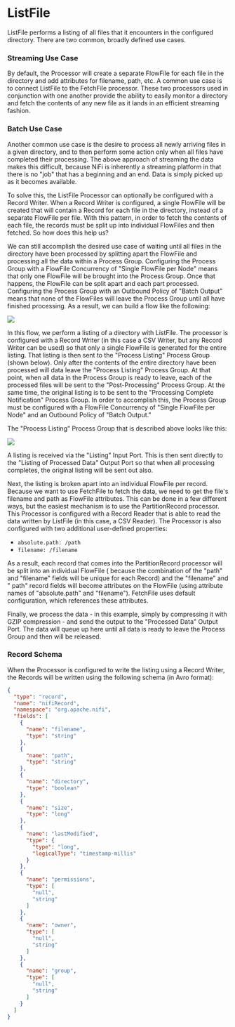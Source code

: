 # ListFile

ListFile performs a listing of all files that it encounters in the configured directory. There are two common, broadly
defined use cases.

### Streaming Use Case

By default, the Processor will create a separate FlowFile for each file in the directory and add attributes for
filename, path, etc. A common use case is to connect ListFile to the FetchFile processor. These two processors used in
conjunction with one another provide the ability to easily monitor a directory and fetch the contents of any new file as
it lands in an efficient streaming fashion.

### Batch Use Case

Another common use case is the desire to process all newly arriving files in a given directory, and to then perform some
action only when all files have completed their processing. The above approach of streaming the data makes this
difficult, because NiFi is inherently a streaming platform in that there is no "job" that has a beginning and an end.
Data is simply picked up as it becomes available.

To solve this, the ListFile Processor can optionally be configured with a Record Writer. When a Record Writer is
configured, a single FlowFile will be created that will contain a Record for each file in the directory, instead of a
separate FlowFile per file. With this pattern, in order to fetch the contents of each file, the records must be split up
into individual FlowFiles and then fetched. So how does this help us?

We can still accomplish the desired use case of waiting until all files in the directory have been processed by
splitting apart the FlowFile and processing all the data within a Process Group. Configuring the Process Group with a
FlowFile Concurrency of "Single FlowFile per Node" means that only one FlowFile will be brought into the Process Group.
Once that happens, the FlowFile can be split apart and each part processed. Configuring the Process Group with an
Outbound Policy of "Batch Output" means that none of the FlowFiles will leave the Process Group until all have finished
processing. As a result, we can build a flow like the following:

![](ListFile-batch-high-level-flow.png)

In this flow, we perform a listing of a directory with ListFile. The processor is configured with a Record Writer (in
this case a CSV Writer, but any Record Writer can be used) so that only a single FlowFile is generated for the entire
listing. That listing is then sent to the "Process Listing" Process Group (shown below). Only after the contents of the
entire directory have been processed will data leave the "Process Listing" Process Group. At that point, when all data
in the Process Group is ready to leave, each of the processed files will be sent to the "Post-Processing" Process Group.
At the same time, the original listing is to be sent to the "Processing Complete Notification" Process Group. In order
to accomplish this, the Process Group must be configured with a FlowFile Concurrency of "Single FlowFile per Node" and
an Outbound Policy of "Batch Output."

The "Process Listing" Process Group that is described above looks like this:

![](ListFile-batch-processing.png)

A listing is received via the "Listing" Input Port. This is then sent directly to the "Listing of Processed Data" Output
Port so that when all processing completes, the original listing will be sent out also.

Next, the listing is broken apart into an individual FlowFile per record. Because we want to use FetchFile to fetch the
data, we need to get the file's filename and path as FlowFile attributes. This can be done in a few different ways, but
the easiest mechanism is to use the PartitionRecord processor. This Processor is configured with a Record Reader that is
able to read the data written by ListFile (in this case, a CSV Reader). The Processor is also configured with two
additional user-defined properties:

* `absolute.path: /path`
* `filename: /filename`

As a result, each record that comes into the PartitionRecord processor will be split into an individual FlowFile (
because the combination of the "path" and "filename" fields will be unique for each Record) and the "filename" and "
path" record fields will become attributes on the FlowFile (using attribute names of "absolute.path" and "filename").
FetchFile uses default configuration, which references these attributes.

Finally, we process the data - in this example, simply by compressing it with GZIP compression - and send the output to
the "Processed Data" Output Port. The data will queue up here until all data is ready to leave the Process Group and
then will be released.

### Record Schema

When the Processor is configured to write the listing using a Record Writer, the Records will be written using the
following schema (in Avro format):

```json
{
  "type": "record",
  "name": "nifiRecord",
  "namespace": "org.apache.nifi",
  "fields": [
    {
      "name": "filename",
      "type": "string"
    },
    {
      "name": "path",
      "type": "string"
    },
    {
      "name": "directory",
      "type": "boolean"
    },
    {
      "name": "size",
      "type": "long"
    },
    {
      "name": "lastModified",
      "type": {
        "type": "long",
        "logicalType": "timestamp-millis"
      }
    },
    {
      "name": "permissions",
      "type": [
        "null",
        "string"
      ]
    },
    {
      "name": "owner",
      "type": [
        "null",
        "string"
      ]
    },
    {
      "name": "group",
      "type": [
        "null",
        "string"
      ]
    }
  ]
}
```